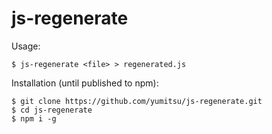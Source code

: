 # js-regenerate

Usage:
```
$ js-regenerate <file> > regenerated.js
```

Installation (until published to npm):
```
$ git clone https://github.com/yumitsu/js-regenerate.git
$ cd js-regenerate
$ npm i -g
```

